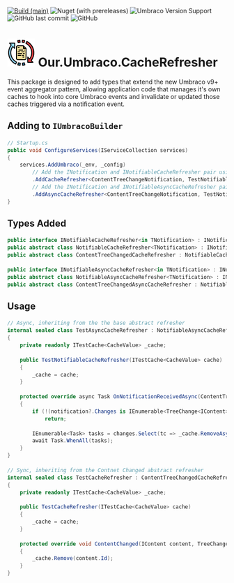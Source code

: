 [![Build (main)](https://github.com/mroberts91/umbraco-cache-refresher/actions/workflows/ci.yml/badge.svg)](https://github.com/mroberts91/umbraco-cache-refresher/actions/workflows/ci.yml)
![Nuget (with prereleases)](https://img.shields.io/nuget/vpre/Our.Umbraco.CacheRefresher)
![Umbraco Version Support](https://img.shields.io/badge/Umbraco-9%2B-blue)
![GitHub last commit](https://img.shields.io/github/last-commit/mroberts91/umbraco-cache-refresher)
![GitHub](https://img.shields.io/github/license/mroberts91/umbraco-cache-refresher)  

# ![CacheRefresher Logo](https://github.com/mroberts91/umbraco-cache-refresher/blob/8b4650ef83c9fbc140c5cbac0a3b29cf9ab8cd37/assets/icon-64.png) Our.Umbraco.CacheRefresher

This package is designed to add types that extend the new Umbraco v9+ event aggregator
pattern, allowing application code that manages it's own caches to hook into
core Umbraco events and invalidate or updated those caches triggered via
a notification event.

## Adding to `IUmbracoBuilder`
``` csharp
// Startup.cs
public void ConfigureServices(IServiceCollection services)
{
    services.AddUmbraco(_env, _config)
        // Add the INotification and INotifiableCacheRefresher pair using the Umbraco builder
        .AddCacheRefresher<ContentTreeChangeNotification, TestNotifiableCacheRefresher>()
        // Add the INotification and INotifiableAsyncCacheRefresher pair using the Umbraco builder
        .AddAsyncCacheRefresher<ContentTreeChangeNotification, TestNotifiableAsyncCacheRefresher>();
}
```
## Types Added
``` csharp
public interface INotifiableCacheRefresher<in TNotification> : INotificationHandler<TNotification> { }
public abstract class NotifiableCacheRefresher<TNotification> : INotifiableCacheRefresher<TNotification> { }
public abstract class ContentTreeChangedCacheRefresher : NotifiableCacheRefresher<ContentTreeChangeNotification> { }

public interface INotifiableAsyncCacheRefresher<in TNotification> : INotificationAsyncHandler<TNotification> { }
public abstract class NotifiableAsyncCacheRefresher<TNotification> : INotifiableAsyncCacheRefresher<TNotification> { }
public abstract class ContentTreeChangedAsyncCacheRefresher : NotifiableAsyncCacheRefresher<ContentTreeChangeNotification> { }
```

## Usage
``` csharp
// Async, inheriting from the the base abstract refresher
internal sealed class TestAsyncCacheRefresher : NotifiableAsyncCacheRefresher<ContentTreeChangeNotification>
{
    private readonly ITestCache<CacheValue> _cache;

    public TestNotifiableCacheRefresher(ITestCache<CacheValue> cache)
    {
        _cache = cache;
    }

    protected override async Task OnNotificationReceivedAsync(ContentTreeChangeNotification notification, CancellationToken cancellationToken)
    {
        if (!(notification?.Changes is IEnumerable<TreeChange<IContent>> changes))
            return;

        IEnumerable<Task> tasks = changes.Select(tc => _cache.RemoveAsync(tc.Item.Id));
        await Task.WhenAll(tasks);
    }
}

// Sync, inheriting from the Contnet Changed abstract refresher
internal sealed class TestCacheRefresher : ContentTreeChangedCacheRefresher
{
    private readonly ITestCache<CacheValue> _cache;

    public TestCacheRefresher(ITestCache<CacheValue> cache)
    {
        _cache = cache;
    }

    protected override void ContentChanged(IContent content, TreeChangeTypes treeChangeType)
    {
        _cache.Remove(content.Id);
    }
}
```
